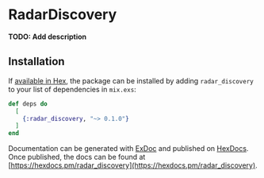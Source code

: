 # RadarDiscovery

**TODO: Add description**

## Installation

If [available in Hex](https://hex.pm/docs/publish), the package can be installed
by adding `radar_discovery` to your list of dependencies in `mix.exs`:

```elixir
def deps do
  [
    {:radar_discovery, "~> 0.1.0"}
  ]
end
```

Documentation can be generated with [ExDoc](https://github.com/elixir-lang/ex_doc)
and published on [HexDocs](https://hexdocs.pm). Once published, the docs can
be found at [https://hexdocs.pm/radar_discovery](https://hexdocs.pm/radar_discovery).

